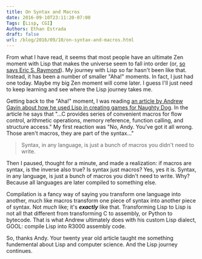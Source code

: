 ```yaml
---
title: On Syntax and Macros
date: 2016-09-10T23:11:20-07:00
Tags: [Lisp, CGI]
Authors: Ethan Estrada
draft: false
url: /blog/2016/09/10/on-syntax-and-macros.html
---
```


From what I have read, it seems that most people have an ultimate Zen
moment with Lisp that makes the universe seem to fall into order (or,
[so says Eric S. Raymond](http://www.catb.org/~esr/faqs/hacker-howto.html#skills1)). My
journey with Lisp so far hasn't been like that. Instead, it has been a
number of smaller "Aha!" moments. In fact, I just had one today. Maybe
my big Zen moment will come later. I guess I'll just need to keep
learning and see where the Lisp journey takes me.

<!-- more -->

Getting back to the "Aha!" moment, I was reading
[an article by Andrew Gavin about how he used Lisp in creating games for Naughty Dog](http://all-things-andy-gavin.com/2011/03/12/making-crash-bandicoot-gool-part-9/). In
the article he says that "...C provides series of convenient macros
for flow control, arithmetic operations, memory reference, function
calling, and structure access."  My first reaction was "No,
Andy. You've got it all wrong. Those aren't macros, they are part of
the syntax..."

> Syntax, in any language, is just a bunch of macros you didn't need
> to write.

Then I paused, thought for a minute, and made a realization: if macros
are syntax, is the inverse also true? Is syntax just macros? Yes, yes
it is.  Syntax, in any language, is just a bunch of macros you didn't
need to write. Why? Because all languages are later compiled to
something else.

Compilation is a fancy way of saying you transform one language into
another, much like macros transform one piece of syntax into another
piece of syntax. Not _much_ like; it's **_exactly_** like
that. Transforming Lisp to Lisp is not all that different from
transforming C to assembly, or Python to bytecode.  That is what
Andrew ultimately does with his custom Lisp dialect, GOOL: compile
Lisp into R3000 assembly code.

So, thanks Andy. Your twenty year old article taught me something
fundemental about Lisp and computer science. And the Lisp journey
continues.
